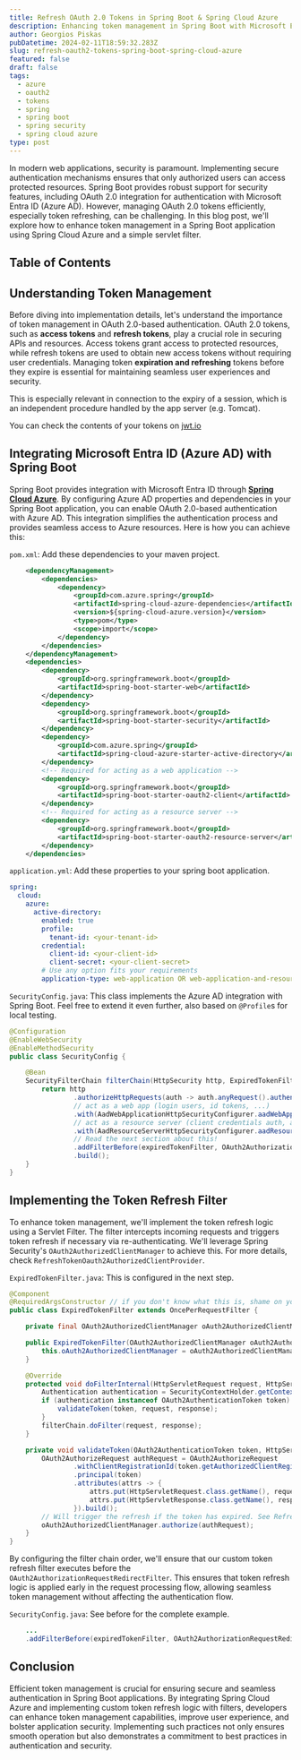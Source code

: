 ```yaml
---
title: Refresh OAuth 2.0 Tokens in Spring Boot & Spring Cloud Azure
description: Enhancing token management in Spring Boot with Microsoft Entra ID. Automate token refresh for better security and user experience using a servlet filter.
author: Georgios Piskas
pubDatetime: 2024-02-11T18:59:32.283Z
slug: refresh-oauth2-tokens-spring-boot-spring-cloud-azure
featured: false
draft: false
tags:
  - azure
  - oauth2
  - tokens
  - spring
  - spring boot
  - spring security
  - spring cloud azure
type: post
---
```


In modern web applications, security is paramount. Implementing secure authentication mechanisms ensures that only authorized users can access protected resources. Spring Boot provides robust support for security features, including OAuth 2.0 integration for authentication with Microsoft Entra ID (Azure AD). However, managing OAuth 2.0 tokens efficiently, especially token refreshing, can be challenging. In this blog post, we'll explore how to enhance token management in a Spring Boot application using Spring Cloud Azure and a simple servlet filter.

## Table of Contents

## Understanding Token Management
Before diving into implementation details, let's understand the importance of token management in OAuth 2.0-based authentication. OAuth 2.0 tokens, such as **access tokens** and **refresh tokens**, play a crucial role in securing APIs and resources. Access tokens grant access to protected resources, while refresh tokens are used to obtain new access tokens without requiring user credentials. Managing token **expiration and refreshing** tokens before they expire is essential for maintaining seamless user experiences and security.

This is especially relevant in connection to the expiry of a session, which is an independent procedure handled by the app server (e.g. Tomcat).

<p class="tip">You can check the contents of your tokens on <a href="https://jwt.io/">jwt.io</a><p>

## Integrating Microsoft Entra ID (Azure AD) with Spring Boot
Spring Boot provides integration with Microsoft Entra ID through [**Spring Cloud Azure**](https://learn.microsoft.com/en-us/azure/developer/java/spring-framework/configure-spring-boot-starter-java-app-with-azure-active-directory). By configuring Azure AD properties and dependencies in your Spring Boot application, you can enable OAuth 2.0-based authentication with Azure AD. This integration simplifies the authentication process and provides seamless access to Azure resources. Here is how you can achieve this:

`pom.xml`: Add these dependencies to your maven project.
```xml
	<dependencyManagement>
		<dependencies>
			<dependency>
				<groupId>com.azure.spring</groupId>
				<artifactId>spring-cloud-azure-dependencies</artifactId>
				<version>${spring-cloud-azure.version}</version>
				<type>pom</type>
				<scope>import</scope>
			</dependency>
		</dependencies>
	</dependencyManagement>
	<dependencies>
		<dependency>
			<groupId>org.springframework.boot</groupId>
			<artifactId>spring-boot-starter-web</artifactId>
		</dependency>
		<dependency>
			<groupId>org.springframework.boot</groupId>
			<artifactId>spring-boot-starter-security</artifactId>
		</dependency>
		<dependency>
			<groupId>com.azure.spring</groupId>
			<artifactId>spring-cloud-azure-starter-active-directory</artifactId>
		</dependency>
		<!-- Required for acting as a web application -->
		<dependency>
			<groupId>org.springframework.boot</groupId>
			<artifactId>spring-boot-starter-oauth2-client</artifactId>
		</dependency>
		<!-- Required for acting as a resource server -->
		<dependency>
			<groupId>org.springframework.boot</groupId>
			<artifactId>spring-boot-starter-oauth2-resource-server</artifactId>
		</dependency>
	</dependencies>
```

`application.yml`: Add these properties to your spring boot application.
```yml 
spring:
  cloud:
    azure:
      active-directory:
        enabled: true
        profile:
          tenant-id: <your-tenant-id>
        credential:
          client-id: <your-client-id>
          client-secret: <your-client-secret>
        # Use any option fits your requirements
        application-type: web-application OR web-application-and-resource-server OR ...
```


`SecurityConfig.java`: This class implements the Azure AD integration with Spring Boot. Feel free to extend it even further, also based on `@Profile`s for local testing.
```java
@Configuration
@EnableWebSecurity
@EnableMethodSecurity
public class SecurityConfig {

    @Bean
    SecurityFilterChain filterChain(HttpSecurity http, ExpiredTokenFilter expiredTokenFilter) throws Exception {
        return http
                .authorizeHttpRequests(auth -> auth.anyRequest().authenticated())
                // act as a web app (login users, id tokens, ...)
                .with(AadWebApplicationHttpSecurityConfigurer.aadWebApplication(), Customizer.withDefaults())
                // act as a resource server (client credentials auth, access tokens, ...)
                .with(AadResourceServerHttpSecurityConfigurer.aadResourceServer(), Customizer.withDefaults())
                // Read the next section about this!
                .addFilterBefore(expiredTokenFilter, OAuth2AuthorizationRequestRedirectFilter.class)
                .build();
    }
}
```

## Implementing the Token Refresh Filter
To enhance token management, we'll implement the token refresh logic using a Servlet Filter. The filter intercepts incoming requests and triggers token refresh if necessary via re-authenticating. We'll leverage Spring Security's `OAuth2AuthorizedClientManager` to achieve this. For more details, check `RefreshTokenOauth2AuthorizedClientProvider`.

`ExpiredTokenFilter.java`: This is configured in the next step.
```java
@Component
@RequiredArgsConstructor // if you don't know what this is, shame on you! It's Lombok
public class ExpiredTokenFilter extends OncePerRequestFilter {

    private final OAuth2AuthorizedClientManager oAuth2AuthorizedClientManager;

    public ExpiredTokenFilter(OAuth2AuthorizedClientManager oAuth2AuthorizedClientManager) {
        this.oAuth2AuthorizedClientManager = oAuth2AuthorizedClientManager;
    }

    @Override
    protected void doFilterInternal(HttpServletRequest request, HttpServletResponse response, FilterChain filterChain) throws ServletException, IOException {
        Authentication authentication = SecurityContextHolder.getContext().getAuthentication();
        if (authentication instanceof OAuth2AuthenticationToken token) {
            validateToken(token, request, response);
        }
        filterChain.doFilter(request, response);
    }

    private void validateToken(OAuth2AuthenticationToken token, HttpServletRequest request, HttpServletResponse response) {
        OAuth2AuthorizeRequest authRequest = OAuth2AuthorizeRequest
                .withClientRegistrationId(token.getAuthorizedClientRegistrationId())
                .principal(token)
                .attributes(attrs -> {
                    attrs.put(HttpServletRequest.class.getName(), request);
                    attrs.put(HttpServletResponse.class.getName(), response);
                }).build();
        // Will trigger the refresh if the token has expired. See RefreshTokenOauth2AuthorizedClientProvider.authorize
        oAuth2AuthorizedClientManager.authorize(authRequest);
    }
}
```

By configuring the filter chain order, we'll ensure that our custom token refresh filter executes before the `OAuth2AuthorizationRequestRedirectFilter`. This ensures that token refresh logic is applied early in the request processing flow, allowing seamless token management without affecting the authentication flow.

`SecurityConfig.java`: See before for the complete example.
```java
    ...
    .addFilterBefore(expiredTokenFilter, OAuth2AuthorizationRequestRedirectFilter.class)
```

## Conclusion
Efficient token management is crucial for ensuring secure and seamless authentication in Spring Boot applications. By integrating Spring Cloud Azure and implementing custom token refresh logic with filters, developers can enhance token management capabilities, improve user experience, and bolster application security. Implementing such practices not only ensures smooth operation but also demonstrates a commitment to best practices in authentication and security.